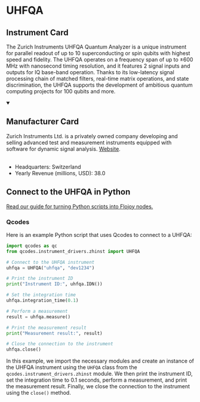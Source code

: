 
# UHFQA

## Instrument Card

The Zurich Instruments UHFQA Quantum Analyzer is a unique instrument for parallel readout of up to 10 superconducting or spin qubits with highest speed and fidelity. The UHFQA operates on a frequency span of up to ±600 MHz with nanosecond timing resolution, and it features 2 signal inputs and outputs for IQ base-band operation. Thanks to its low-latency signal processing chain of matched filters, real-time matrix operations, and state discrimination, the UHFQA supports the development of ambitious quantum computing projects for 100 qubits and more.

<details open>
<summary><h2>Manufacturer Card</h2></summary>
Zurich Instruments Ltd. is a privately owned company developing and selling advanced test and measurement instruments equipped with software for dynamic signal analysis. <a href=https://www.zhinst.com/americas/en>Website</a>.
<br></br>
<ul>
  <li>Headquarters: Switzerland</li>
  <li>Yearly Revenue (millions, USD): 38.0</li>
</ul>
</details>

## Connect to the UHFQA in Python

[Read our guide for turning Python scripts into Flojoy nodes.](https://docs.flojoy.ai/custom-nodes/creating-custom-node/)


### Qcodes

Here is an example Python script that uses Qcodes to connect to a UHFQA:

```python
import qcodes as qc
from qcodes.instrument_drivers.zhinst import UHFQA

# Connect to the UHFQA instrument
uhfqa = UHFQA("uhfqa", "dev1234")

# Print the instrument ID
print("Instrument ID:", uhfqa.IDN())

# Set the integration time
uhfqa.integration_time(0.1)

# Perform a measurement
result = uhfqa.measure()

# Print the measurement result
print("Measurement result:", result)

# Close the connection to the instrument
uhfqa.close()
```

In this example, we import the necessary modules and create an instance of the UHFQA instrument using the `UHFQA` class from the `qcodes.instrument_drivers.zhinst` module. We then print the instrument ID, set the integration time to 0.1 seconds, perform a measurement, and print the measurement result. Finally, we close the connection to the instrument using the `close()` method.

